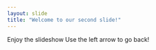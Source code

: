 ```yaml
---
layout: slide
title: "Welcome to our second slide!"
---
```

Enjoy the slideshow
Use the left arrow to go back!
